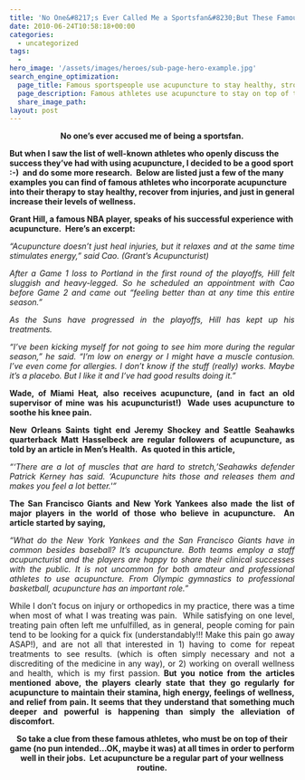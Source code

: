 ```yaml
---
title: 'No One&#8217;s Ever Called Me a Sportsfan&#8230;But These Famous Sportsmen are Definitely Fans of Acupuncture!'
date: 2010-06-24T10:58:18+00:00
categories:
  - uncategorized
tags:
  -
hero_image: '/assets/images/heroes/sub-page-hero-example.jpg'
search_engine_optimization:
  page_title: Famous sportspeople use acupuncture to stay healthy, strong, and improve their game.
  page_description: Famous athletes use acupuncture to stay on top of their game.  Take their clue and let acupuncture be a regular part of your wellness routine!
  share_image_path:
layout: post
---
```

<p style="text-align: center;">
  <strong>No one&#8217;s ever accused me of being a sportsfan.</strong>
</p>

**But when I saw the list of well-known athletes who openly discuss the success they&#8217;ve had with using acupuncture, I decided to be a good sport :-)  and do some more research.  Below are listed just a few of the many examples you can find of famous athletes who incorporate acupuncture into their therapy to stay healthy, recover from injuries, and just in general increase their levels of wellness.**

**Grant Hill, a famous NBA player, speaks of his successful experience with acupuncture.  Here&#8217;s an excerpt:**

<p style="text-align: justify;">
  <em>&#8220;Acupuncture doesn&#8217;t just heal injuries, but it relaxes and at the same time stimulates energy,&#8221; said Cao. (Grant&#8217;s Acupuncturist)<br /> </em>
</p>

<p style="text-align: justify;">
  <em>After a Game 1 loss to Portland in the first round of the playoffs, Hill felt sluggish and heavy-legged. So he scheduled an appointment with Cao before Game 2 and came out &#8220;feeling better than at any time this entire season.&#8221;</em>
</p>

<p style="text-align: justify;">
  <em>As the Suns have progressed in the playoffs, Hill has kept up his treatments.</em>
</p>

<p style="text-align: justify;">
  <em>&#8220;I&#8217;ve been kicking myself for not going to see him more during the regular season,&#8221; he said. &#8220;I&#8217;m low on energy or I might have a muscle contusion. I&#8217;ve even come for allergies. I don&#8217;t know if the stuff (really) works. Maybe it&#8217;s a placebo. But I like it and I&#8217;ve had good results doing it.&#8221;</em>
</p>

<p style="text-align: justify;">
  <strong>Wade, of Miami Heat<em>, </em>also receives acupuncture, (and in fact an old supervisor of mine was his acupuncturist!)  Wade uses acupuncture to soothe his knee pain.</strong>
</p>

<p style="text-align: justify;">
  <strong>New Orleans Saints tight end Jeremy Shockey and Seattle Seahawks quarterback Matt Hasselbeck are regular followers of acupuncture, as told by an article in Men&#8217;s Health.  As quoted in this article,</strong>
</p>

<p style="text-align: justify;">
  <em>&#8220;&#8216;There are a lot of muscles that are hard to stretch,&#8217;Seahawks defender Patrick Kerney has said. &#8216;Acupuncture hits those and releases them and makes you feel a lot better.'&#8221;</em>
</p>

<p style="text-align: justify;">
  <strong>The San Francisco Giants and New York Yankees also made the list of major players in the world of those who believe in acupuncture.  An article started by saying,</strong>
</p>

<p style="text-align: justify;">
  <em>&#8220;What do the New York Yankees and the San Francisco Giants have in common besides baseball? It’s acupuncture. Both teams employ a staff acupuncturist and the players are happy to share their clinical successes with the public. It is not uncommon for both amateur and professional athletes to use acupuncture. From Olympic gymnastics to professional basketball, acupuncture has an important role.&#8221;</em>
</p>

<p style="text-align: justify;">
  While I don&#8217;t focus on injury or orthopedics in my practice, there was a time when most of what I was treating was pain.  While satisfying on one level, treating pain often left me unfulfilled, as in general, people coming for pain tend to be looking for a quick fix (understandably!!! Make this pain go away ASAP!), and are not all that interested in 1) having to come for repeat treatments to see results. (which is often simply necessary and not a discrediting of the medicine in any way), or 2) working on overall wellness and health, which is my first passion.<strong> But you notice from the articles mentioned above, the players clearly state that they go regularly for acupuncture to maintain their stamina, high energy, feelings of wellness, and relief from pain. It seems that they understand that something much deeper and powerful is happening than simply the alleviation of discomfort.</strong>
</p>

<p style="text-align: center;">
  <strong>So take a clue from these famous athletes, who must be on top of their game (no pun intended&#8230;OK, maybe it was) at all times in order to perform well in their jobs.  Let acupuncture be a regular part of your wellness routine.</strong><em><br /> </em>
</p>